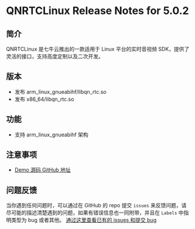 # QNRTCLinux Release Notes for 5.0.2

## 简介
QNRTCLinux 是七牛云推出的一款适用于 Linux 平台的实时音视频 SDK，提供了灵活的接口，支持高度定制以及二次开发。

## 版本
- 发布 arm_linux_gnueabihf/libqn_rtc.so 
- 发布 x86_64/libqn_rtc.so 

## 功能
- 支持 arm_linux_gnueabihf 架构 

## 注意事项
- [Demo 源码 GitHub 地址](https://github.com/pili-engineering/QNRTC-Linux)

## 问题反馈 
当你遇到任何问题时，可以通过在 GitHub 的 repo 提交 `issues` 来反馈问题，请尽可能的描述清楚遇到的问题，如果有错误信息也一同附带，并且在 ```Labels``` 中指明类型为 bug 或者其他。 [通过这里查看已有的 issues 和提交 bug](https://github.com/pili-engineering/QNRTC-Linux)
